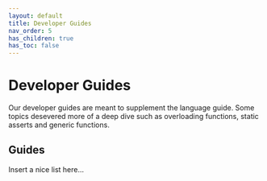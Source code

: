 ```yaml
---
layout: default
title: Developer Guides
nav_order: 5
has_children: true
has_toc: false
---
```


# Developer Guides

Our developer guides are meant to supplement the language guide. Some topics desevered more of a deep dive such as overloading functions, static asserts and generic functions.

## Guides

Insert a nice list here...

